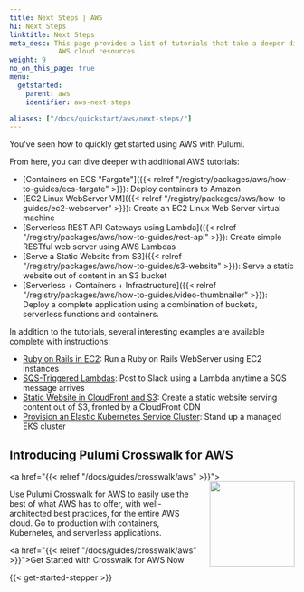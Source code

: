 ```yaml
---
title: Next Steps | AWS
h1: Next Steps
linktitle: Next Steps
meta_desc: This page provides a list of tutorials that take a deeper dive into
            AWS cloud resources.
weight: 9
no_on_this_page: true
menu:
  getstarted:
    parent: aws
    identifier: aws-next-steps

aliases: ["/docs/quickstart/aws/next-steps/"]
---
```


You've seen how to quickly get started using AWS with Pulumi.

From here, you can dive deeper with additional AWS tutorials:

* [Containers on ECS "Fargate"]({{< relref "/registry/packages/aws/how-to-guides/ecs-fargate" >}}): Deploy containers to Amazon
* [EC2 Linux WebServer VM]({{< relref "/registry/packages/aws/how-to-guides/ec2-webserver" >}}): Create an EC2 Linux Web Server virtual machine
* [Serverless REST API Gateways using Lambda]({{< relref "/registry/packages/aws/how-to-guides/rest-api" >}}): Create simple RESTful web server using AWS Lambdas
* [Serve a Static Website from S3]({{< relref "/registry/packages/aws/how-to-guides/s3-website" >}}): Serve a static website out of content in an S3 bucket
* [Serverless + Containers + Infrastructure]({{< relref "/registry/packages/aws/how-to-guides/video-thumbnailer" >}}): Deploy a complete  application using a combination of buckets, serverless functions and containers.

In addition to the tutorials, several interesting examples are available complete with instructions:

* [Ruby on Rails in EC2](https://github.com/pulumi/examples/tree/master/aws-ts-ruby-on-rails): Run a Ruby on Rails
    WebServer using EC2 instances
* [SQS-Triggered Lambdas](https://github.com/pulumi/examples/tree/master/aws-js-sqs-slack): Post to Slack using a Lambda
    anytime a SQS message arrives
* [Static Website in CloudFront and S3](https://github.com/pulumi/examples/tree/master/aws-ts-static-website): Create a
    static website serving content out of S3, fronted by a CloudFront CDN
* [Provision an Elastic Kubernetes Service Cluster](https://github.com/pulumi/examples/tree/master/aws-ts-eks): Stand up
    a managed EKS cluster

## Introducing Pulumi Crosswalk for AWS

<a href="{{< relref "/docs/guides/crosswalk/aws" >}}">
    <img src="/images/docs/reference/crosswalk/aws/logo.svg" width="150" align="right" style="margin-left: 16px">
</a>

Use Pulumi Crosswalk for AWS to easily use the best of what AWS has to offer, with
well-architected best practices, for the entire AWS cloud. Go to production
with containers, Kubernetes, and serverless applications.

<a href="{{< relref "/docs/guides/crosswalk/aws" >}}">Get Started with Crosswalk for AWS Now</a>

{{< get-started-stepper >}}
